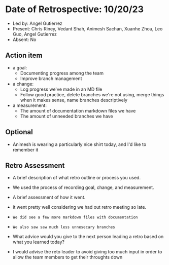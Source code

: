 # Date of Retrospective: 10/20/23

* Led by: Angel Gutierrez
* Present: Chris Riney, Vedant Shah, Animesh Sachan, Xuanhe Zhou, Leo Guo, Angel Gutierrez
* Absent: No

## Action item

* a goal: 
    - Documenting progress among the team
    - Improve branch management
* a change:
    - Log progress we've made in an MD file
    - Follow good practice, delete branches we're not using, merge things when it makes sense, name branches descriptively
* a measurement: 
    - The amount of documentation markdown files we have
    - The amount of unneeded branches we have

## Optional

* Animesh is wearing a particularly nice shirt today, and I'd like to remember it


## Retro Assessment

* A brief description of what retro outline or process you used.
- We used the process of recording goal, change, and measurement.
* A brief assessment of how it went.
- it went pretty well considering we had out retro meeting so late.
-     We did see a few more markdown files with documentation
-     We also saw saw much less unnesecary branches
* What advice would you give to the next person leading a retro
  based on what you learned today?
- I would advise the reto leader to avoid giving too much input in order to allow the team members to get their throughts down
